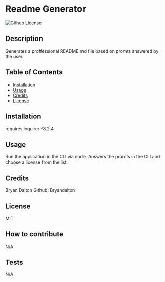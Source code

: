 
# Readme Generator

![Github License](https://img.shields.io/badge/license-MIT-blue.svg)

## Description

  Generates a proffessional README.md file based on promts answered by the user.

## Table of Contents
    
  - [Installation](#installation)
  - [Usage](#usage)
  - [Credits](#credits)
  - [License](#license)

## Installation

  requires inquirer ^8.2.4

## Usage

  Run the application in the CLI via node. Answers the promts in the CLI and choose a license from the list.

## Credits

  Bryan Dalton Github: Bryandalton

## License

  MIT
        
## How to contribute
    
  N/A
        
## Tests
        
  N/A